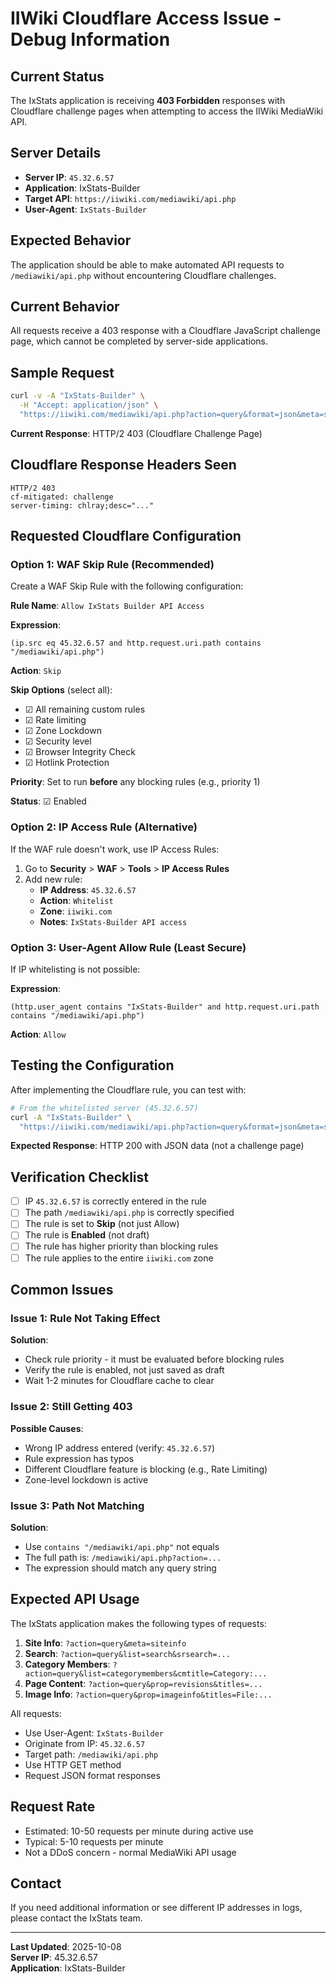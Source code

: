# IIWiki Cloudflare Access Issue - Debug Information

## Current Status
The IxStats application is receiving **403 Forbidden** responses with Cloudflare challenge pages when attempting to access the IIWiki MediaWiki API.

## Server Details
- **Server IP**: `45.32.6.57`
- **Application**: IxStats-Builder
- **Target API**: `https://iiwiki.com/mediawiki/api.php`
- **User-Agent**: `IxStats-Builder`

## Expected Behavior
The application should be able to make automated API requests to `/mediawiki/api.php` without encountering Cloudflare challenges.

## Current Behavior
All requests receive a 403 response with a Cloudflare JavaScript challenge page, which cannot be completed by server-side applications.

## Sample Request
```bash
curl -v -A "IxStats-Builder" \
  -H "Accept: application/json" \
  "https://iiwiki.com/mediawiki/api.php?action=query&format=json&meta=siteinfo"
```

**Current Response**: HTTP/2 403 (Cloudflare Challenge Page)

## Cloudflare Response Headers Seen
```
HTTP/2 403
cf-mitigated: challenge
server-timing: chlray;desc="..."
```

## Requested Cloudflare Configuration

### Option 1: WAF Skip Rule (Recommended)
Create a WAF Skip Rule with the following configuration:

**Rule Name**: `Allow IxStats Builder API Access`

**Expression**:
```
(ip.src eq 45.32.6.57 and http.request.uri.path contains "/mediawiki/api.php")
```

**Action**: `Skip`

**Skip Options** (select all):
- ☑ All remaining custom rules
- ☑ Rate limiting
- ☑ Zone Lockdown
- ☑ Security level
- ☑ Browser Integrity Check
- ☑ Hotlink Protection

**Priority**: Set to run **before** any blocking rules (e.g., priority 1)

**Status**: ☑ Enabled

### Option 2: IP Access Rule (Alternative)
If the WAF rule doesn't work, use IP Access Rules:

1. Go to **Security** > **WAF** > **Tools** > **IP Access Rules**
2. Add new rule:
   - **IP Address**: `45.32.6.57`
   - **Action**: `Whitelist`
   - **Zone**: `iiwiki.com`
   - **Notes**: `IxStats-Builder API access`

### Option 3: User-Agent Allow Rule (Least Secure)
If IP whitelisting is not possible:

**Expression**:
```
(http.user_agent contains "IxStats-Builder" and http.request.uri.path contains "/mediawiki/api.php")
```

**Action**: `Allow`

## Testing the Configuration

After implementing the Cloudflare rule, you can test with:

```bash
# From the whitelisted server (45.32.6.57)
curl -A "IxStats-Builder" \
  "https://iiwiki.com/mediawiki/api.php?action=query&format=json&meta=siteinfo"
```

**Expected Response**: HTTP 200 with JSON data (not a challenge page)

## Verification Checklist

- [ ] IP `45.32.6.57` is correctly entered in the rule
- [ ] The path `/mediawiki/api.php` is correctly specified
- [ ] The rule is set to **Skip** (not just Allow)
- [ ] The rule is **Enabled** (not draft)
- [ ] The rule has higher priority than blocking rules
- [ ] The rule applies to the entire `iiwiki.com` zone

## Common Issues

### Issue 1: Rule Not Taking Effect
**Solution**: 
- Check rule priority - it must be evaluated before blocking rules
- Verify the rule is enabled, not just saved as draft
- Wait 1-2 minutes for Cloudflare cache to clear

### Issue 2: Still Getting 403
**Possible Causes**:
- Wrong IP address entered (verify: `45.32.6.57`)
- Rule expression has typos
- Different Cloudflare feature is blocking (e.g., Rate Limiting)
- Zone-level lockdown is active

### Issue 3: Path Not Matching
**Solution**:
- Use `contains "/mediawiki/api.php"` not equals
- The full path is: `/mediawiki/api.php?action=...`
- The expression should match any query string

## Expected API Usage

The IxStats application makes the following types of requests:

1. **Site Info**: `?action=query&meta=siteinfo`
2. **Search**: `?action=query&list=search&srsearch=...`
3. **Category Members**: `?action=query&list=categorymembers&cmtitle=Category:...`
4. **Page Content**: `?action=query&prop=revisions&titles=...`
5. **Image Info**: `?action=query&prop=imageinfo&titles=File:...`

All requests:
- Use User-Agent: `IxStats-Builder`
- Originate from IP: `45.32.6.57`
- Target path: `/mediawiki/api.php`
- Use HTTP GET method
- Request JSON format responses

## Request Rate
- Estimated: 10-50 requests per minute during active use
- Typical: 5-10 requests per minute
- Not a DDoS concern - normal MediaWiki API usage

## Contact
If you need additional information or see different IP addresses in logs, please contact the IxStats team.

---

**Last Updated**: 2025-10-08  
**Server IP**: 45.32.6.57  
**Application**: IxStats-Builder

